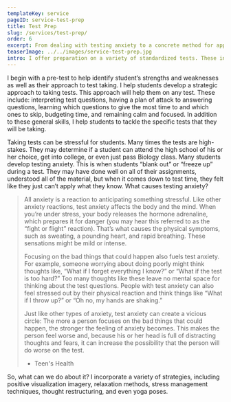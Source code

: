 ```yaml
---
templateKey: service
pageID: service-test-prep
title: Test Prep
slug: /services/test-prep/
order: 6
excerpt: From dealing with testing anxiety to a concrete method for approachingquestions, I can help students tackle the test.
teaserImage: ../../images/service-test-prep.jpg
intro: I offer preparation on a variety of standardized tests. These include High School entrance exams for selective enrolment, private schools, and the Archdiocese schools; the ISEE; and the ACT.
---
```


I begin with a pre-test to help identify student’s strengths and weaknesses as well as their approach to test taking. I help students develop a strategic approach to taking tests. This approach will help them on any test. These include: interpreting test questions, having a plan of attack to answering questions, learning which questions to give the most time to and which ones to skip, budgeting time, and remaining calm and focused. In addition to these general skills, I help students to tackle the specific tests that they will be taking.

Taking tests can be stressful for students. Many times the tests are high-stakes. They may determine if a student can attend the high school of his or her choice, get into college, or even just pass Biology class. Many students develop testing anxiety. This is when students “blank out” or “freeze up” during a test. They may have done well on all of their assignments, understood all of the material, but when it comes down to test time, they felt like they just can’t apply what they know. What causes testing anxiety?

> All anxiety is a reaction to anticipating something stressful. Like other anxiety reactions, test anxiety affects the body and the mind. When you’re under stress, your body releases the hormone adrenaline, which prepares it for danger (you may hear this referred to as the “fight or flight” reaction). That’s what causes the physical symptoms, such as sweating, a pounding heart, and rapid breathing. These sensations might be mild or intense.
> 
> Focusing on the bad things that could happen also fuels test anxiety. For example, someone worrying about doing poorly might think thoughts like, “What if I forget everything I know?” or “What if the test is too hard?” Too many thoughts like these leave no mental space for thinking about the test questions. People with test anxiety can also feel stressed out by their physical reaction and think things like “What if I throw up?” or “Oh no, my hands are shaking.”
> 
> Just like other types of anxiety, test anxiety can create a vicious circle: The more a person focuses on the bad things that could happen, the stronger the feeling of anxiety becomes. This makes the person feel worse and, because his or her head is full of distracting thoughts and fears, it can increase the possibility that the person will do worse on the test.
> 
> - Teen's Health

So, what can we do about it? I incorporate a variety of strategies, including positive visualization imagery, relaxation methods, stress management techniques, thought restructuring, and even yoga poses.
